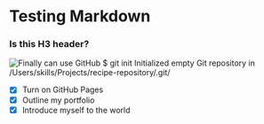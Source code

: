 # Testing Markdown
### Is this H3 header?
![Finally can use GitHub](https://images.theconversation.com/files/38926/original/5cwx89t4-1389586191.jpg?ixlib=rb-1.1.0&q=45&auto=format&w=926&fit=clip)
$ git init
Initialized empty Git repository in /Users/skills/Projects/recipe-repository/.git/

- [x] Turn on GitHub Pages
- [x] Outline my portfolio
- [x] Introduce myself to the world
